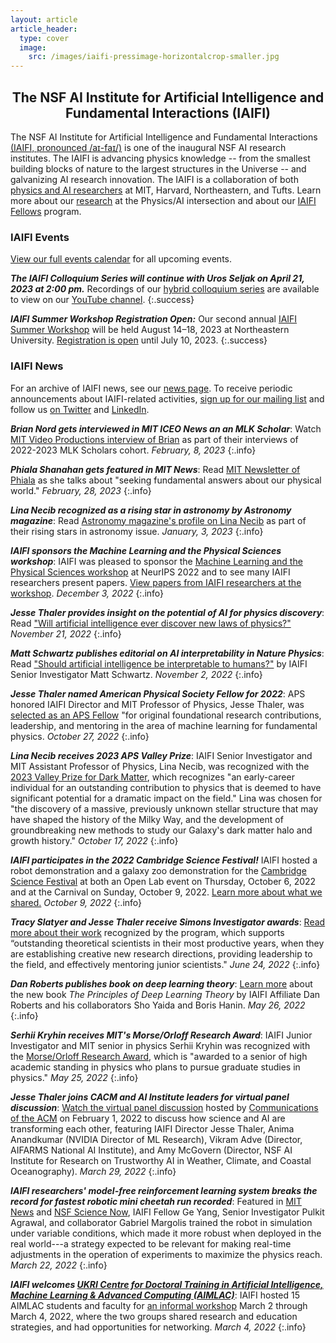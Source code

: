 ```yaml
---
layout: article
article_header:
  type: cover
  image:
    src: /images/iaifi-pressimage-horizontalcrop-smaller.jpg
---
```


<center>
<div style="max-width: 650px;">
<h2>The NSF AI Institute for Artificial Intelligence and Fundamental Interactions (IAIFI)</h2>
</div>
</center>

The NSF AI Institute for Artificial Intelligence and Fundamental Interactions [(IAIFI, pronounced /aɪ-faɪ/)](/about.html) is one of the inaugural NSF AI research institutes. The IAIFI is advancing physics knowledge -- from the smallest building blocks of nature to the largest structures in the Universe -- and galvanizing AI research innovation. The IAIFI is a collaboration of both [physics and AI researchers](/people.html) at MIT, Harvard, Northeastern, and Tufts.  Learn more about our [research](/research.html) at the Physics/AI intersection and about our [IAIFI Fellows](/fellows.html) program.

<!---
### IAIFI Jobs
--->

### IAIFI Events

[View our full events calendar](events-calendar.html) for all upcoming events.

***The IAIFI Colloquium Series will continue with Uros Seljak on April 21, 2023 at 2:00 pm.*** Recordings of our [hybrid colloquium series](events.html) are available to view on our [YouTube channel](https://youtube.com/playlist?list=PLBY0ED2StbGbnP4OH5_ggH1QvoO3nyOw7).
{:.success}

***IAIFI Summer Workshop Registration Open:*** Our second annual [IAIFI Summer Workshop](https://iaifi.org/summer-workshop) will be held August 14–18, 2023 at Northeastern University. [Registration is open](https://iaifi-workshop-reg-fee.mit.edu/registration) until July 10, 2023. 
{:.success}

### IAIFI News

For an archive of IAIFI news, see our [news page](/iaifi-news.html). To receive periodic announcements about IAIFI-related activities, [sign up for our mailing list](http://mailman.mit.edu/mailman/listinfo/iaifi-news) and follow us [on Twitter](http://www.twitter.com/iaifi_news) and [LinkedIn](https://www.linkedin.com/company/iaifi).

***Brian Nord gets interviewed in MIT ICEO News an an MLK Scholar***: Watch [MIT Video Productions interview of Brian](https://www.youtube.com/watch?v=xVhl6POHo6Y&list=PLKHPCGvTwsmHKCNO-xCHw0PF-Gza0DWoU&index=4) as part of their interviews of 2022-2023 MLK Scholars cohort. *February, 8, 2023*
{:.info}

***Phiala Shanahan gets featured in MIT News***: Read [MIT Newsletter of Phiala](https://news.mit.edu/2023/phiala-shanahan-fundamental-answers-physical-world-0228) as she talks about "seeking fundamental answers about our physical world." *February, 28, 2023*
{:.info}

***Lina Necib recognized as a rising star in astronomy by Astronomy magazine***: Read [Astronomy magazine's profile on Lina Necib](https://astronomy.com/magazine/news/2023/01/rising-star-in-astronomy-lina-necib) as part of their rising stars in astronomy issue. *January, 3, 2023*
{:.info}

***IAIFI sponsors the Machine Learning and the Physical Sciences workshop***: IAIFI was pleased to sponsor the [Machine Learning and the Physical Sciences workshop](https://ml4physicalsciences.github.io/2022/) at NeurIPS 2022 and to see many IAIFI researchers present papers. [View papers from IAIFI researchers at the workshop](https://t.co/GMPiqTcI2J). *December 3, 2022*
{:.info}

***Jesse Thaler provides insight on the potential of AI for physics discovery***: Read ["Will artificial intelligence ever discover new laws of physics?"](https://www.newscientist.com/article/mg25634141-200-will-artificial-intelligence-ever-discover-new-laws-of-physics/) *November 21, 2022*
{:.info}

***Matt Schwartz publishes editorial on AI interpretability in Nature Physics***: Read ["Should artificial intelligence be interpretable to humans?"](https://www.nature.com/articles/s42254-022-00538-z.epdf) by IAIFI Senior Investigator Matt Schwartz. *November 2, 2022*
{:.info}

***Jesse Thaler named American Physical Society Fellow for 2022***: APS honored IAIFI Director and MIT Professor of Physics, Jesse Thaler, was [selected as an APS Fellow]( https://news.mit.edu/2022/american-physical-society-fellows-1019) "for original foundational research contributions, leadership, and mentoring in the area of machine learning for fundamental physics. *October 27, 2022*
{:.info}

***Lina Necib receives 2023 APS Valley Prize***: IAIFI Senior Investigator and MIT Assistant Professor of Physics, Lina Necib, was recognized with the [2023 Valley Prize for Dark Matter](https://www.aps.org/publications/apsnews/202211/valley-prize.cfm), which recognizes "an early-career individual for an outstanding contribution to physics that is deemed to have significant potential for a dramatic impact on the field." Lina was chosen for "the discovery of a massive, previously unknown stellar structure that may have shaped the history of the Milky Way, and the development of groundbreaking new methods to study our Galaxy's dark matter halo and growth history." *October 17, 2022*
{:.info}

***IAIFI participates in the 2022 Cambridge Science Festival!*** IAIFI hosted a robot demonstration and a galaxy zoo demonstration for the [Cambridge Science Festival](https://cambridgesciencefestival.org) at both an Open Lab event  on Thursday, October 6, 2022 and at the Carnival on Sunday, October 9, 2022. [Learn more about what we shared.](cambridge-science-festival.html) *October 9, 2022*
{:.info}

***Tracy Slatyer and Jesse Thaler receive Simons Investigator awards***: [Read more about their work](https://news.mit.edu/2022/three-mit-faculty-members-named-2022-simons-investigators-0624) recognized by the program, which supports “outstanding theoretical scientists in their most productive years, when they are establishing creative new research directions, providing leadership to the field, and effectively mentoring junior scientists." *June 24, 2022*
{:.info}

***Dan Roberts publishes book on deep learning theory***: [Learn more](https://deeplearningtheory.com) about the new book *The Principles of Deep Learning Theory* by IAIFI Affiliate Dan Roberts and his collaborators Sho Yaida and Boris Hanin. *May 26, 2022*
{:.info}

***Serhii Kryhin receives MIT's Morse/Orloff Research Award***: IAIFI Junior Investigator and MIT senior in physics Serhii Kryhin was recognized with the [Morse/Orloff Research Award](https://physics.mit.edu/academic-programs/student-awards/), which is "awarded to a senior of high academic standing in physics who plans to pursue graduate studies in physics." *May 25, 2022*
{:.info}

***Jesse Thaler joins CACM and AI Institute leaders for virtual panel discussion***: [Watch the virtual panel discussion](https://dl.acm.org/doi/10.1145/3517329) hosted by [Communications of the ACM](https://cacm.acm.org/) on February 1, 2022 to discuss how science and AI are transforming each other, featuring IAIFI Director Jesse Thaler, Anima Anandkumar (NVIDIA Director of ML Research), Vikram Adve (Director, AIFARMS National AI Institute), and Amy McGovern (Director, NSF AI Institute for Research on Trustworthy AI in Weather, Climate, and Coastal Oceanography). *March 29, 2022*
{:.info}

***IAIFI researchers' model-free reinforcement learning system breaks the record for fastest robotic mini cheetah run recorded***: Featured in [MIT News](https://news.mit.edu/2022/3-questions-how-mit-mini-cheetah-learns-run-fast-0317) and [NSF Science Now](https://t.co/OWEbGuGTwG), IAIFI Fellow Ge Yang, Senior Investigator Pulkit Agrawal, and collaborator Gabriel Margolis trained the robot in simulation under variable conditions, which made it more robust when deployed in the real world---a strategy expected to be relevant for making real-time adjustments in the operation of experiments to maximize the physics reach. *March 22, 2022*
{:.info}

***IAIFI welcomes [UKRI Centre for Doctoral Training in Artificial Intelligence, Machine Learning & Advanced Computing (AIMLAC)](http://cdt-aimlac.org)***: IAIFI hosted 15 AIMLAC students and faculty for [an informal workshop](/partnerships.html#iaifi-aimlac-workshop) March 2 through March 4, 2022, where the two groups shared research and education strategies, and had opportunities for networking. *March 4, 2022*
{:.info} 



<!---
***More IAIFI News:*** For an archive of IAIFI news, see our [news page](/iaifi-news.html).
--->
